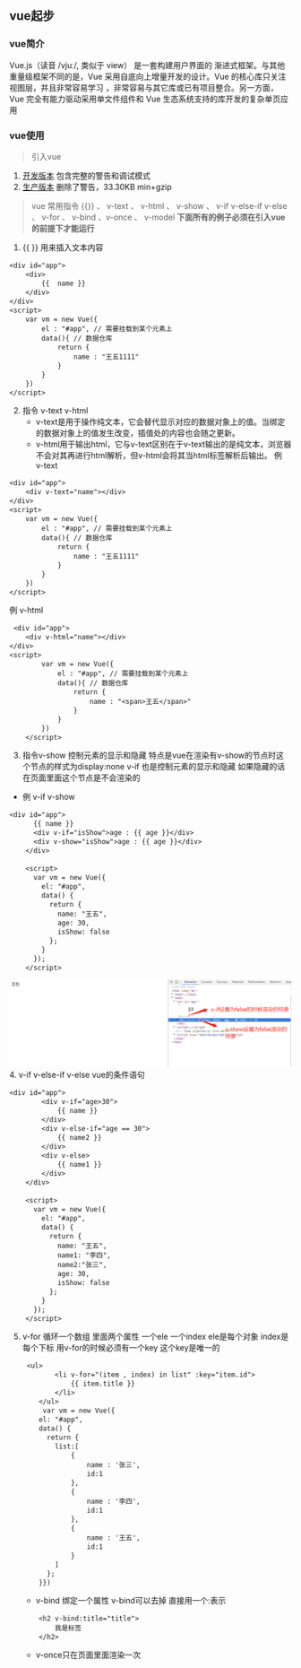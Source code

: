 ## vue起步
###  vue简介
Vue.js（读音 /vjuː/, 类似于 view） 是一套构建用户界面的 渐进式框架。与其他重量级框架不同的是，Vue 采用自底向上增量开发的设计。Vue 的核心库只关注视图层，并且非常容易学习
，非常容易与其它库或已有项目整合。另一方面，Vue 完全有能力驱动采用单文件组件和 Vue 生态系统支持的库开发的复杂单页应用
### vue使用
> 引入vue
 1. [开发版本](https://cdn.jsdelivr.net/npm/vue/dist/vue.js)  包含完整的警告和调试模式
 2. [生产版本](https://cdn.jsdelivr.net/npm/vue) 删除了警告，33.30KB min+gzip
> vue 常用指令 {{}} 、 v-text 、 v-html 、 v-show 、 v-if v-else-if v-else 、 v-for 、 v-bind 、v-once 、 v-model
**下面所有的例子必须在引入vue的前提下才能运行**

1. {{ }} 用来插入文本内容
```
<div id="app">
    <div>
        {{  name }}    
    </div>
</div>
<script>
    var vm = new Vue({
        el : "#app", // 需要挂载到某个元素上
        data(){ // 数据仓库
            return {
                name : "王五1111"
            }
        }
    })
</script>
```
2. 指令  v-text v-html  
    + v-text是用于操作纯文本，它会替代显示对应的数据对象上的值。当绑定的数据对象上的值发生改变，插值处的内容也会随之更新。
    + v-html用于输出html，它与v-text区别在于v-text输出的是纯文本，浏览器不会对其再进行html解析，但v-html会将其当html标签解析后输出。
例 v-text 
```
<div id="app">
    <div v-text="name"></div>
</div>
<script>
    var vm = new Vue({
        el : "#app", // 需要挂载到某个元素上
        data(){ // 数据仓库
            return {
                name : "王五1111"
            }
        }
    })
</script>
```
例 v-html
```
 <div id="app">
    <div v-html="name"></div>
</div>
<script>
        var vm = new Vue({
            el : "#app", // 需要挂载到某个元素上
            data(){ // 数据仓库
                return {
                    name : "<span>王五</span>"
                }
            }
        })
    </script>
```
3. 指令v-show 控制元素的显示和隐藏  特点是vue在渲染有v-show的节点时这个节点的样式为display:none v-if 也是控制元素的显示和隐藏 如果隐藏的话在页面里面这个节点是不会渲染的
+ 例 v-if v-show 
```
<div id="app">
      {{ name }}
      <div v-if="isShow">age : {{ age }}</div>
      <div v-show="isShow">age : {{ age }}</div>
    </div>

    <script>
      var vm = new Vue({
        el: "#app",
        data() {
          return {
            name: "王五",
            age: 30,
            isShow: false
          };
        }
      });
    </script>
```
![结果](https://raw.githubusercontent.com/208895638/teachVue/master/%E6%88%AA%E5%9B%BE/v-if%20v-show%E7%9A%84%E5%8C%BA%E5%88%AB.jpg "v-if和v-show的区别")
4. v-if v-else-if v-else vue的条件语句
```
<div id="app">
        <div v-if="age>30">
            {{ name }}
        </div>
        <div v-else-if="age == 30">
            {{ name2 }}
        </div>
        <div v-else>
            {{ name1 }}
        </div>
    </div>

    <script>
      var vm = new Vue({
        el: "#app",
        data() {
          return {
            name: "王五",
            name1: "李四",
            name2:"张三",
            age: 30,
            isShow: false
          };
        }
      });
    </script>
```
5. v-for 循环一个数组  里面两个属性 一个ele 一个index ele是每个对象  index是每个下标 用v-for的时候必须有一个key 这个key是唯一的
    ```
     <ul>
            <li v-for="(item , index) in list" :key="item.id">
                {{ item.title }}
            </li>
        </ul>
         var vm = new Vue({
        el: "#app",
        data() {
          return {
            list:[
                {
                    name : '张三',
                    id:1
                },
                {
                    name : '李四',
                    id:1
                },
                {
                    name : '王五',
                    id:1
                }
            ]
          };
        }})
    ```
    + v-bind 绑定一个属性   v-bind可以去掉 直接用一个:表示
    ```
        <h2 v-bind:title="title">
            我是标签
        </h2>
    ```
    + v-once只在页面里面渲染一次 